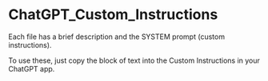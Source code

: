 # ChatGPT_Custom_Instructions

Each file has a brief description and the SYSTEM prompt (custom instructions). 

To use these, just copy the block of text into the Custom Instructions in your ChatGPT app.
